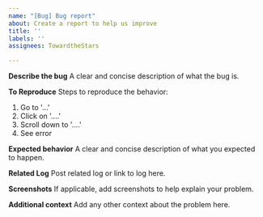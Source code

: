 ```yaml
---
name: "[Bug] Bug report"
about: Create a report to help us improve
title: ''
labels: ''
assignees: TowardtheStars

---
```


**Describe the bug**
A clear and concise description of what the bug is.

**To Reproduce**
Steps to reproduce the behavior:
1. Go to '...'
2. Click on '....'
3. Scroll down to '....'
4. See error

**Expected behavior**
A clear and concise description of what you expected to happen.

**Related Log**
Post related log or link to log here.

**Screenshots**
If applicable, add screenshots to help explain your problem.

**Additional context**
Add any other context about the problem here.

